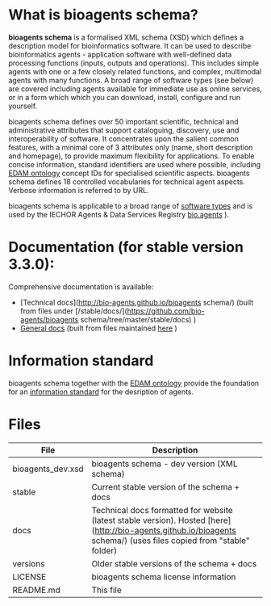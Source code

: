 # What is bioagents schema?

**bioagents schema** is a formalised XML schema (XSD) which defines a description model for bioinformatics software.  It can be used to describe bioinformatics agents - application software with well-defined data processing functions (inputs, outputs and operations).   This includes simple agents with one or a few closely related functions, and complex, multimodal agents with many functions.  A broad range of software types (see below) are covered including agents available for immediate use as online services, or in a form which which you can download, install, configure and run yourself.

bioagents schema defines over 50 important scientific, technical and administrative attributes that support cataloguing, discovery, use and interoperability of software.  It concentrates upon the salient common features, with a minimal core of 3 attributes only (name, short description and homepage), to provide maximum flexibility for applications.  To enable concise information, standard identifiers are used where possible, including [EDAM ontology](http://github.com/edamontology/edamontology) concept IDs for specialised scientific aspects.  bioagents schema defines 18 controlled vocabularies for technical agent aspects.  Verbose information is referred to by URL.

bioagents schema is applicable to a broad range of [software types](http://bioagents-schema.readthedocs.io/en/latest/controlled_vocabularies.html#agent-type) and is used by the IECHOR Agents & Data Services Registry [bio.agents](https://bio.agents) ).


# Documentation (for stable version 3.3.0):
Comprehensive documentation is available: 
* [Technical docs](http://bio-agents.github.io/bioagents schema/) (built from files under [/stable/docs/](https://github.com/bio-agents/bioagents schema/tree/master/stable/docs) )
* [General docs](http://bioagents-schema.readthedocs.io/en/latest/) (built from files maintained [here](https://github.com/bio-agents/bioagents-schemadocs/) )

# Information standard
bioagents schema together with the [EDAM ontology](https://github.com/edamontology/edamontology) provide the foundation for an [information standard](https://github.com/bio-agents/Agent-Information-Standards) for the desription of agents.  


# Files

File                            | Description
----                            | -----------
bioagents_dev.xsd                | bioagents schema - dev version (XML schema)
stable                          | Current stable version of the schema + docs 
docs                            | Technical docs formatted for website (latest stable version).  Hosted [here](http://bio-agents.github.io/bioagents schema/) (uses files copied from "stable" folder)
versions                        | Older stable versions of the schema + docs
LICENSE                         | bioagents schema license information
README.md		        | This file

